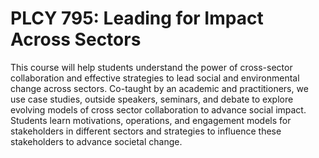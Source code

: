 # PLCY 795: Leading for Impact Across Sectors

This course will help students understand the power of cross-sector collaboration and effective strategies to lead social and environmental change across sectors. Co-taught by an academic and practitioners, we use case studies, outside speakers, seminars, and debate to explore evolving models of cross sector collaboration to advance social impact. Students learn motivations, operations, and engagement models for stakeholders in different sectors and strategies to influence these stakeholders to advance societal change.
